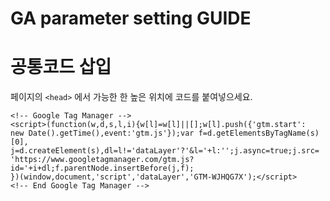 # GA parameter setting GUIDE

# 공통코드 삽입
 페이지의 ```<head>``` 에서 가능한 한 높은 위치에 코드를 붙여넣으세요.
```
<!-- Google Tag Manager -->
<script>(function(w,d,s,l,i){w[l]=w[l]||[];w[l].push({'gtm.start':
new Date().getTime(),event:'gtm.js'});var f=d.getElementsByTagName(s)[0],
j=d.createElement(s),dl=l!='dataLayer'?'&l='+l:'';j.async=true;j.src=
'https://www.googletagmanager.com/gtm.js?id='+i+dl;f.parentNode.insertBefore(j,f);
})(window,document,'script','dataLayer','GTM-WJHQG7X');</script>
<!-- End Google Tag Manager -->
```